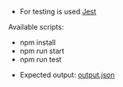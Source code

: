 * For testing is used [Jest](https://github.com/facebook/jest)

Available scripts:

- npm install
- npm run start
- npm run test

* Expected output: [output.json](/technical-assignment/output.json)
